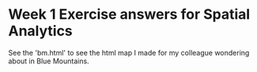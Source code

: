 # Week 1 Exercise answers for Spatial Analytics
See the 'bm.html' to see the html map I made for my colleague wondering about in Blue Mountains. 
